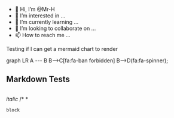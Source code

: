 - 👋 Hi, I’m @Mr-H
- 👀 I’m interested in ...
- 🌱 I’m currently learning ...
- 💞️ I’m looking to collaborate on ...
- 📫 How to reach me ...

<!---
Mr-H/Mr-H is a ✨ special ✨ repository because its `README.md` (this file) appears on your GitHub profile.
You can click the Preview link to take a look at your changes.
--->

Testing if I can get a mermaid chart to render

<div class="mermaid">
graph LR
  A --- B
  B-->C[fa:fa-ban forbidden]
  B-->D(fa:fa-spinner);
</div>

## Markdown Tests
~~~word
~~~
*italic*
/*
\*
```
block
```
